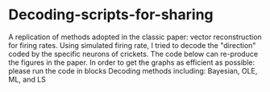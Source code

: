# Decoding-scripts-for-sharing
A replication of methods adopted in the classic paper: vector reconstruction for firing rates. Using simulated firing rate, I tried to decode the "direction" coded by the specific neurons of crickets. The code below can re-produce the figures in the paper. 
In order to get the graphs as efficient as possible: please run the code in blocks
Decoding methods including:
Bayesian, OLE, ML, and LS 
